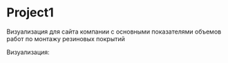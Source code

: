 # Project1

Визуализация для сайта компании с основными показателями объемов работ по монтажу резиновых покрытий


Визуализация: 
